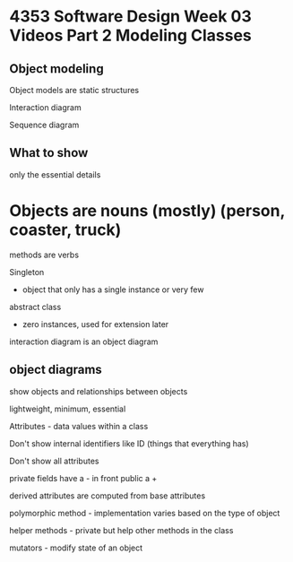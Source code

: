 # 4353 Software Design Week 03 Videos Part 2 Modeling Classes

## Object modeling

Object models are static structures

Interaction diagram

Sequence diagram

## What to show

only the essential details

# Objects are nouns (mostly) (person, coaster, truck)

methods are verbs 


Singleton
- object that only has a single instance or very few


abstract class 
- zero instances, used for extension later

interaction diagram is an object diagram

## object diagrams

show objects and relationships between objects

lightweight, minimum, essential

Attributes - data values within a class

Don't show internal identifiers like ID (things that everything has)

Don't show all attributes

private fields have a - in front public a +

derived attributes are computed from base attributes

polymorphic method - implementation varies based on the type of object

helper methods - private but help other methods in the class

mutators - modify state of an object

